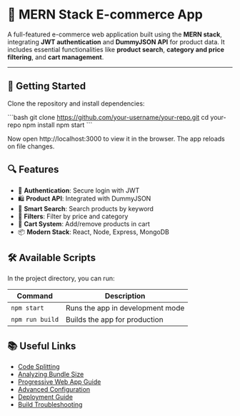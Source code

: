 # 🛒 MERN Stack E-commerce App

A full-featured e-commerce web application built using the **MERN stack**, integrating **JWT authentication** and **DummyJSON API** for product data. It includes essential functionalities like **product search**, **category and price filtering**, and **cart management**.

---

## 🚀 Getting Started

Clone the repository and install dependencies:

\`\`\`bash
git clone https://github.com/your-username/your-repo.git
cd your-repo
npm install
npm start
\`\`\`

Now open http://localhost:3000 to view it in the browser. The app reloads on file changes.

## 🔍 Features

- 🔐 **Authentication**: Secure login with JWT
- 🛍 **Product API**: Integrated with DummyJSON
- 🔎 **Smart Search**: Search products by keyword
- 🧮 **Filters**: Filter by price and category
- 🛒 **Cart System**: Add/remove products in cart
- 📦 **Modern Stack**: React, Node, Express, MongoDB

## 🛠 Available Scripts

In the project directory, you can run:

| Command         | Description                      |
| --------------- | -------------------------------- |
| `npm start`     | Runs the app in development mode |
| `npm run build` | Builds the app for production    |

## 📚 Useful Links

- [Code Splitting](https://create-react-app.dev/docs/code-splitting/)
- [Analyzing Bundle Size](https://create-react-app.dev/docs/analyzing-the-bundle-size/)
- [Progressive Web App Guide](https://create-react-app.dev/docs/making-a-progressive-web-app/)
- [Advanced Configuration](https://create-react-app.dev/docs/advanced-configuration/)
- [Deployment Guide](https://create-react-app.dev/docs/deployment/)
- [Build Troubleshooting](https://create-react-app.dev/docs/troubleshooting/#npm-run-build-fails-to-minify)
